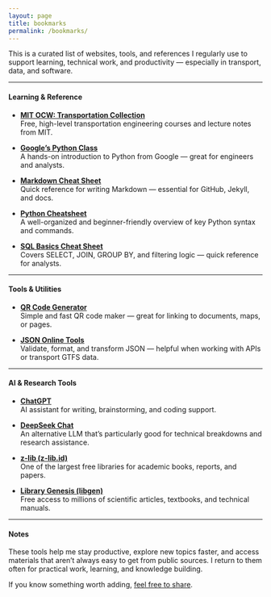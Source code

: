 ```yaml
---
layout: page
title: bookmarks
permalink: /bookmarks/
---
```


This is a curated list of websites, tools, and references I regularly use to support learning, technical work, and productivity — especially in transport, data, and software.

---

#### Learning & Reference

- **[MIT OCW: Transportation Collection](https://ocw.mit.edu/collections/transportation/)**  
  Free, high-level transportation engineering courses and lecture notes from MIT.

- **[Google’s Python Class](https://developers.google.com/edu/python)**  
  A hands-on introduction to Python from Google — great for engineers and analysts.

- **[Markdown Cheat Sheet](https://www.markdownguide.org/cheat-sheet/)**  
  Quick reference for writing Markdown — essential for GitHub, Jekyll, and docs.

- **[Python Cheatsheet](https://www.pythoncheatsheet.org/)**  
  A well-organized and beginner-friendly overview of key Python syntax and commands.

- **[SQL Basics Cheat Sheet](https://learnsql.com/blog/sql-basics-cheat-sheet/)**  
  Covers SELECT, JOIN, GROUP BY, and filtering logic — quick reference for analysts.

---

#### Tools & Utilities

- **[QR Code Generator](https://qrcodegenerator-free.com/)**  
  Simple and fast QR code maker — great for linking to documents, maps, or pages.

- **[JSON Online Tools](https://jsononlinetools.com/)**  
  Validate, format, and transform JSON — helpful when working with APIs or transport GTFS data.

---

#### AI & Research Tools

- **[ChatGPT](https://chatgpt.com/)**  
  AI assistant for writing, brainstorming, and coding support.

- **[DeepSeek Chat](https://chat.deepseek.com/)**  
  An alternative LLM that’s particularly good for technical breakdowns and research assistance.

- **[z-lib (z-lib.id)](https://z-lib.id/)**  
  One of the largest free libraries for academic books, reports, and papers.

- **[Library Genesis (libgen)](https://libgen.is/)**  
  Free access to millions of scientific articles, textbooks, and technical manuals.

---

#### Notes

These tools help me stay productive, explore new topics faster, and access materials that aren’t always easy to get from public sources. I return to them often for practical work, learning, and knowledge building.

If you know something worth adding, [feel free to share](mailto:m.kalifardi@gmail.com).
